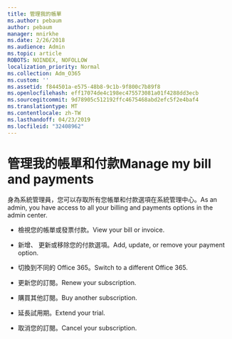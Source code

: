 ```yaml
---
title: 管理我的帳單
ms.author: pebaum
author: pebaum
manager: mnirkhe
ms.date: 2/26/2018
ms.audience: Admin
ms.topic: article
ROBOTS: NOINDEX, NOFOLLOW
localization_priority: Normal
ms.collection: Adm_O365
ms.custom: ''
ms.assetid: f844501a-e575-48b8-9c1b-9f800c7b89f8
ms.openlocfilehash: eff17074de4c198ec475573081a01f4288dd3ecb
ms.sourcegitcommit: 9d78905c512192ffc4675468abd2efc5f2e4baf4
ms.translationtype: MT
ms.contentlocale: zh-TW
ms.lasthandoff: 04/23/2019
ms.locfileid: "32408962"
---
```

# <a name="manage-my-bill-and-payments"></a><span data-ttu-id="86096-102">管理我的帳單和付款</span><span class="sxs-lookup"><span data-stu-id="86096-102">Manage my bill and payments</span></span>

<span data-ttu-id="86096-103">身為系統管理員，您可以存取所有您帳單和付款選項在系統管理中心。</span><span class="sxs-lookup"><span data-stu-id="86096-103">As an admin, you have access to all your billing and payments options in the admin center.</span></span>
  
- <span data-ttu-id="86096-104">檢視您的帳單或發票付款。</span><span class="sxs-lookup"><span data-stu-id="86096-104">View your bill or invoice.</span></span>
    
- <span data-ttu-id="86096-105">新增、 更新或移除您的付款選項。</span><span class="sxs-lookup"><span data-stu-id="86096-105">Add, update, or remove your payment option.</span></span>
    
- <span data-ttu-id="86096-106">切換到不同的 Office 365。</span><span class="sxs-lookup"><span data-stu-id="86096-106">Switch to a different Office 365.</span></span>
    
- <span data-ttu-id="86096-107">更新您的訂閱。</span><span class="sxs-lookup"><span data-stu-id="86096-107">Renew your subscription.</span></span>
    
- <span data-ttu-id="86096-108">購買其他訂閱。</span><span class="sxs-lookup"><span data-stu-id="86096-108">Buy another subscription.</span></span>
    
- <span data-ttu-id="86096-109">延長試用期。</span><span class="sxs-lookup"><span data-stu-id="86096-109">Extend your trial.</span></span>
    
- <span data-ttu-id="86096-110">取消您的訂閱。</span><span class="sxs-lookup"><span data-stu-id="86096-110">Cancel your subscription.</span></span>
    

